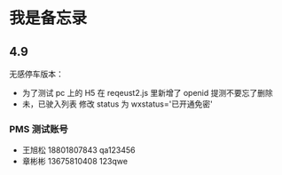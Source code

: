 # 我是备忘录

## 4.9

无感停车版本：

- 为了测试 pc 上的 H5 在 reqeust2.js 里新增了 openid 提测不要忘了删除
- 未，已驶入列表 修改 status 为 wxstatus='已开通免密'

### PMS 测试账号

- 王旭松 18801807843 qa123456
- 章彬彬 13675810408 123qwe
